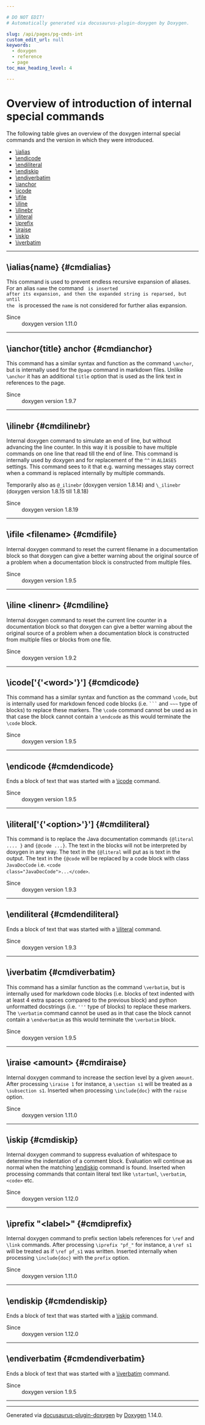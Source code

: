 ```yaml
---

# DO NOT EDIT!
# Automatically generated via docusaurus-plugin-doxygen by Doxygen.

slug: /api/pages/pg-cmds-int
custom_edit_url: null
keywords:
  - doxygen
  - reference
  - page
toc_max_heading_level: 4

---
```


<div class="doxyPage">

# Overview of introduction of internal special commands




The following table gives an overview of the doxygen internal special commands and the version in which they were introduced.


<ul class="doxyTocList">
<li><a class="doxyTocListItem" href="#cmdialias">\ialias</a></li>
<li><a class="doxyTocListItem" href="#cmdendicode">\endicode</a></li>
<li><a class="doxyTocListItem" href="#cmdendiliteral">\endiliteral</a></li>
<li><a class="doxyTocListItem" href="#cmdendiskip">\endiskip</a></li>
<li><a class="doxyTocListItem" href="#cmdendiverbatim">\endiverbatim</a></li>
<li><a class="doxyTocListItem" href="#cmdianchor">\ianchor</a></li>
<li><a class="doxyTocListItem" href="#cmdicode">\icode</a></li>
<li><a class="doxyTocListItem" href="#cmdifile">\ifile</a></li>
<li><a class="doxyTocListItem" href="#cmdiline">\iline</a></li>
<li><a class="doxyTocListItem" href="#cmdilinebr">\ilinebr</a></li>
<li><a class="doxyTocListItem" href="#cmdiliteral">\iliteral</a></li>
<li><a class="doxyTocListItem" href="#cmdiprefix">\iprefix</a></li>
<li><a class="doxyTocListItem" href="#cmdiraise">\iraise</a></li>
<li><a class="doxyTocListItem" href="#cmdiskip">\iskip</a></li>
<li><a class="doxyTocListItem" href="#cmdiverbatim">\iverbatim</a></li>
</ul>

<hr/>


## \\ialias{name} {#cmdialias}


This command is used to prevent endless recursive expansion of aliases. For an alias <code>name</code> the command <code> is inserted after its expansion, and then the expanded string is reparsed, but until the </code> is processed the <code>name</code> is not considered for further alias expansion.

<dl class="doxySectionUser">
<dt>Since</dt>
<dd>
doxygen version 1.11.0
</dd>
</dl>


<hr/>


## \\ianchor{title} anchor {#cmdianchor}


This command has a similar syntax and function as the command <code>\\anchor</code>, but is internally used for the <code>@page</code> command in markdown files. Unlike <code>\\anchor</code> it has an additional <code>title</code> option that is used as the link text in references to the page.

<dl class="doxySectionUser">
<dt>Since</dt>
<dd>
doxygen version 1.9.7
</dd>
</dl>


<hr/>


## \\ilinebr {#cmdilinebr}


Internal doxygen command to simulate an end of line, but without advancing the line counter. In this way it is possible to have multiple commands on one line that read till the end of line. This command is internally used by doxygen and for replacement of the <code>^^</code> in <code>ALIASES</code> settings. This command sees to it that e.g. warning messages stay correct when a command is replaced internally by multiple commands.

Temporarily also as <code>@\_ilinebr</code> (doxygen version 1.8.14) and <code>\\\_ilinebr</code> (doxygen version 1.8.15 till 1.8.18)

<dl class="doxySectionUser">
<dt>Since</dt>
<dd>
doxygen version 1.8.19
</dd>
</dl>


<hr/>


## \\ifile &lt;filename&gt; {#cmdifile}


Internal doxygen command to reset the current filename in a documentation block so that doxygen can give a better warning about the original source of a problem when a documentation block is constructed from multiple files.

<dl class="doxySectionUser">
<dt>Since</dt>
<dd>
doxygen version 1.9.5
</dd>
</dl>


<hr/>


## \\iline &lt;linenr&gt; {#cmdiline}


Internal doxygen command to reset the current line counter in a documentation block so that doxygen can give a better warning about the original source of a problem when a documentation block is constructed from multiple files or blocks from one file.

<dl class="doxySectionUser">
<dt>Since</dt>
<dd>
doxygen version 1.9.2
</dd>
</dl>


<hr/>


## \\icode\['{'&lt;word&gt;'}'\] {#cmdicode}


This command has a similar syntax and function as the command <code>\\code</code>, but is internally used for markdown fenced code blocks (i.e. <code>```</code> and <code>\~\~\~</code> type of blocks) to replace these markers. The <code>\\code</code> command cannot be used as in that case the block cannot contain a <code>\\endcode</code> as this would terminate the <code>\\code</code> block.

<dl class="doxySectionUser">
<dt>Since</dt>
<dd>
doxygen version 1.9.5
</dd>
</dl>


<hr/>


## \\endicode {#cmdendicode}


Ends a block of text that was started with a <a href="#cmdicode">\\icode</a> command.

<dl class="doxySectionUser">
<dt>Since</dt>
<dd>
doxygen version 1.9.5
</dd>
</dl>


<hr/>


## \\iliteral\['{'&lt;option&gt;'}'\] {#cmdiliteral}


This command is to replace the Java documentation commands <code>{@literal .... }</code> and <code>{@code ...}</code>. The text in the blocks will not be interpreted by doxygen in any way. The text in the <code>{@literal</code> will put as is text in the output. The text in the <code>{@code</code> will be replaced by a code block with class <code>JavaDocCode</code> i.e. <code>&lt;code class="JavaDocCode"&gt;...&lt;/code&gt;</code>.

<dl class="doxySectionUser">
<dt>Since</dt>
<dd>
doxygen version 1.9.3
</dd>
</dl>


<hr/>


## \\endiliteral {#cmdendiliteral}


Ends a block of text that was started with a <a href="#cmdiliteral">\\iliteral</a> command.

<dl class="doxySectionUser">
<dt>Since</dt>
<dd>
doxygen version 1.9.3
</dd>
</dl>


<hr/>


## \\iverbatim {#cmdiverbatim}


This command has a similar function as the command <code>\\verbatim</code>, but is internally used for markdown code blocks (i.e. blocks of text indented with at least 4 extra spaces compared to the previous block) and python unformatted docstrings (i.e. <code>'''</code> type of blocks) to replace these markers. The <code>\\verbatim</code> command cannot be used as in that case the block cannot contain a <code>\\endverbatim</code> as this would terminate the <code>\\verbatim</code> block.

<dl class="doxySectionUser">
<dt>Since</dt>
<dd>
doxygen version 1.9.5
</dd>
</dl>


<hr/>


## \\iraise &lt;amount&gt; {#cmdiraise}


Internal doxygen command to increase the section level by a given <code>amount</code>. After processing <code>\\iraise 1</code> for instance, a <code>\\section s1</code> will be treated as a <code>\\subsection s1</code>. Inserted when processing <code>\\include{doc}</code> with the <code>raise</code> option.

<dl class="doxySectionUser">
<dt>Since</dt>
<dd>
doxygen version 1.11.0
</dd>
</dl>


<hr/>


## \\iskip {#cmdiskip}


Internal doxygen command to suppress evaluation of whitespace to determine the indentation of a comment block. Evaluation will continue as normal when the matching <a href="#cmdendiskip">\\endiskip</a> command is found. Inserted when processing commands that contain literal text like <code>\\startuml</code>, <code>\\verbatim</code>, <code>&lt;code&gt;</code> etc.

<dl class="doxySectionUser">
<dt>Since</dt>
<dd>
doxygen version 1.12.0
</dd>
</dl>


<hr/>


## \\iprefix "&lt;label&gt;" {#cmdiprefix}


Internal doxygen command to prefix section labels references for <code>\\ref</code> and <code>\\link</code> commands. After processing <code>\\iprefix "pf\_"</code> for instance, a <code>\\ref s1</code> will be treated as if <code>\\ref pf\_s1</code> was written. Inserted internally when processing <code>\\include{doc}</code> with the <code>prefix</code> option.

<dl class="doxySectionUser">
<dt>Since</dt>
<dd>
doxygen version 1.11.0
</dd>
</dl>


<hr/>


## \\endiskip {#cmdendiskip}


Ends a block of text that was started with a <a href="#cmdiskip">\\iskip</a> command.

<dl class="doxySectionUser">
<dt>Since</dt>
<dd>
doxygen version 1.12.0
</dd>
</dl>


<hr/>


## \\endiverbatim {#cmdendiverbatim}


Ends a block of text that was started with a <a href="#cmdiverbatim">\\iverbatim</a> command.

<dl class="doxySectionUser">
<dt>Since</dt>
<dd>
doxygen version 1.9.5
</dd>
</dl>


<hr/>


<hr/>

<p class="doxyGeneratedBy">Generated via <a href="https://github.com/xpack/docusaurus-plugin-doxygen">docusaurus-plugin-doxygen</a> by <a href="https://www.doxygen.nl">Doxygen</a> 1.14.0.</p>

</div>
